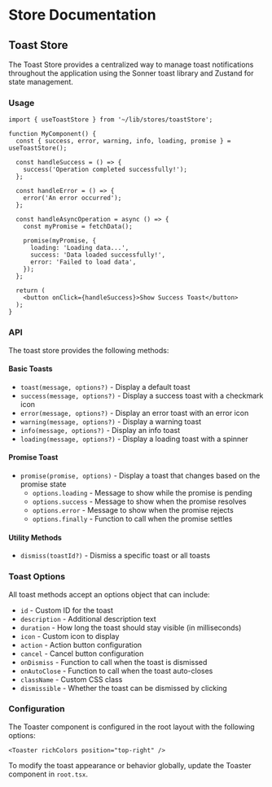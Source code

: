 # Store Documentation

## Toast Store

The Toast Store provides a centralized way to manage toast notifications throughout the application using the Sonner toast library and Zustand for state management.

### Usage

```tsx
import { useToastStore } from '~/lib/stores/toastStore';

function MyComponent() {
  const { success, error, warning, info, loading, promise } = useToastStore();
  
  const handleSuccess = () => {
    success('Operation completed successfully!');
  };
  
  const handleError = () => {
    error('An error occurred');
  };
  
  const handleAsyncOperation = async () => {
    const myPromise = fetchData();
    
    promise(myPromise, {
      loading: 'Loading data...',
      success: 'Data loaded successfully!',
      error: 'Failed to load data',
    });
  };
  
  return (
    <button onClick={handleSuccess}>Show Success Toast</button>
  );
}
```

### API

The toast store provides the following methods:

#### Basic Toasts

- `toast(message, options?)` - Display a default toast
- `success(message, options?)` - Display a success toast with a checkmark icon
- `error(message, options?)` - Display an error toast with an error icon
- `warning(message, options?)` - Display a warning toast
- `info(message, options?)` - Display an info toast
- `loading(message, options?)` - Display a loading toast with a spinner

#### Promise Toast

- `promise(promise, options)` - Display a toast that changes based on the promise state
  - `options.loading` - Message to show while the promise is pending
  - `options.success` - Message to show when the promise resolves
  - `options.error` - Message to show when the promise rejects
  - `options.finally` - Function to call when the promise settles

#### Utility Methods

- `dismiss(toastId?)` - Dismiss a specific toast or all toasts

### Toast Options

All toast methods accept an options object that can include:

- `id` - Custom ID for the toast
- `description` - Additional description text
- `duration` - How long the toast should stay visible (in milliseconds)
- `icon` - Custom icon to display
- `action` - Action button configuration
- `cancel` - Cancel button configuration
- `onDismiss` - Function to call when the toast is dismissed
- `onAutoClose` - Function to call when the toast auto-closes
- `className` - Custom CSS class
- `dismissible` - Whether the toast can be dismissed by clicking

### Configuration

The Toaster component is configured in the root layout with the following options:

```tsx
<Toaster richColors position="top-right" />
```

To modify the toast appearance or behavior globally, update the Toaster component in `root.tsx`.
